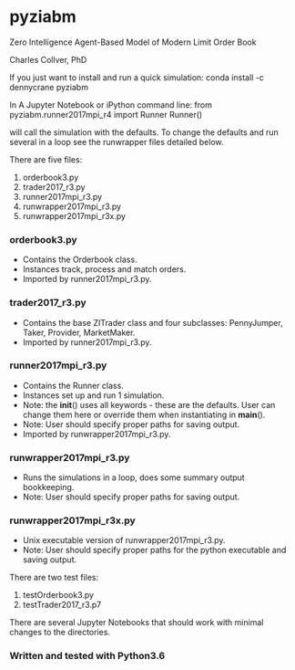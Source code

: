 # pyziabm
Zero Intelligence Agent-Based Model of Modern Limit Order Book

Charles Collver, PhD

If you just want to install and run a quick simulation:
conda install -c dennycrane pyziabm

In A Jupyter Notebook or iPython command line:
from pyziabm.runner2017mpi_r4 import Runner
Runner() 

will call the simulation with the defaults. To change the defaults and run several in a loop see the runwrapper files detailed below.

There are five files:
1. orderbook3.py
2. trader2017_r3.py
3. runner2017mpi_r3.py
4. runwrapper2017mpi_r3.py
5. runwrapper2017mpi_r3x.py

### orderbook3.py
* Contains the Orderbook class.
* Instances track, process and match orders.
* Imported by runner2017mpi_r3.py.

### trader2017_r3.py
* Contains the base ZITrader class and four subclasses: PennyJumper, Taker, Provider, MarketMaker.
* Imported by runner2017mpi_r3.py.

### runner2017mpi_r3.py
* Contains the Runner class.
* Instances set up and run 1 simulation.
* Note: the __init__() uses all keywords - these are the defaults. User can change them here or override them when instantiating in __main__().
* Note: User should specify proper paths for saving output.
* Imported by runwrapper2017mpi_r3.py.

### runwrapper2017mpi_r3.py
* Runs the simulations in a loop, does some summary output bookkeeping.
* Note: User should specify proper paths for saving output.

### runwrapper2017mpi_r3x.py
* Unix executable version of runwrapper2017mpi_r3.py.
* Note: User should specify proper paths for the python executable and saving output.

There are two test files:
1. testOrderbook3.py
2. testTrader2017_r3.p7

There are several Jupyter Notebooks that should work with minimal changes to the directories.

### Written and tested with Python3.6
